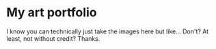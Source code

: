 # My art portfolio
I know you can technically just take the images here but like... Don't? At least, not without credit? Thanks.